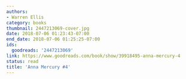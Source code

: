 ```yaml
---
authors:
- Warren Ellis
category: books
thumbnail: 2447213069-cover.jpg
date: 2018-07-06 01:23:43-07:00
end_date: 2018-07-06 01:25:25-07:00
ids:
  goodreads: '2447213069'
link: https://www.goodreads.com/book/show/39918495-anna-mercury-4
status: read
title: 'Anna Mercury #4'
---
```


